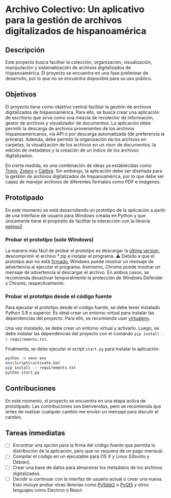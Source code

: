# Archivo Colectivo: Un aplicativo para la gestión de archivos digitalizados de hispanoamérica

## Descripción

Este proyecto busca facilitar la colección, organización, visualización, manipulación y sistematización de archivos digitalizados de hispanoamérica. El proyecto se encuentra en una fase preliminar de desarrollo, por lo que no se encuentra disponible para su uso público.

## Objetivos

El proyecto tiene como objetivo central facilitar la gestión de archivos digitalizados de hispanoamérica. Para ello, se busca crear una aplicación de escritorio que sirva como una mezcla de recolector de información, gestor de archivos y visualizador de documentos. La aplicación debe permitir la descarga de archivos provenientes de los archivos hispanoamericanos, via API o por descarga automatizada (de preferencia la primera). Además, debe permitir la organización de los archivos en carpetas, la visualización de los archivos en un visor de documentos, la edición de metadatos y la creación de un índice de los archivos digitalizados.

En cierta medida, es una combinación de ideas ya establecidas como [Tropy](https://tropy.org/), [Zotero](https://www.zotero.org/) y [Calibre](https://calibre-ebook.com/). Sin embargo, la aplicación debe ser diseñada para la gestión de archivos digitalizados de hispanoamérica, por lo que debe ser capaz de manejar archivos de diferentes formatos como PDF e imágenes.

## Prototipado

En este momento se está desarrollando un prototipo de la aplicación a partir de una interface de usuario para Windows creada en Python y que únicamente tiene el propósito de facilitar la interacción con la librería [paress2](https://pypi.org/project/paress2/)

### Probar el prototipo (solo Windows)

La manera más fácil de probar el prototipo es descargar la [última version](https://github.com/jairomelo/GUI-archivos-hispanoamericanos/releases/tag/v0.1.0-beta), descomprimir el archivo *.zip e instalar el programa. ⚠️ Debido a que el prototipo aún no está [firmado](https://en.wikipedia.org/wiki/Code_signing), Windows puede mostrar un mensaje de advertencia al ejecutar el programa. Asimismo, Chrome puede mostrar un mensaje de advertencia al descargar el archivo. En ambos casos, se recomienda desactivar temporalmente la protección de Windows Defender y Chrome, respectivamente.

### Probar el prototipo desde el código fuente

Para ejecutar el prototipo desde el código fuente, se debe tener instalado Python 3.8 o superior. Es ideal crear un entorno virtual para instalar las dependencias del proyecto. Para ello, se recomienda usar [virtualenv](https://pypi.org/project/virtualenv/).

Una vez instalado, se debe crear un entorno virtual y activarlo. Luego, se debe instalar las dependencias del proyecto con el comando `pip install -r requirements.txt`.

Finalmente, se debe ejecutar el script `start.py` para instalar la aplicación.

```bash
python -m venv env
env\Scripts\activate.bat
pip install -r requirements.txt
python start.py
```

## Contribuciones

En este momento, el proyecto se encuentra en una etapa activa de prototipado. Las contribuciones son bienvenidas, pero se recomienda que antes de realizar cualquier cambio me envíen un mensaje para discutir el cambio.

## Tareas inmediatas

- [ ] Encontrar una opción para la firma del código fuente que permita la distribución de la aplicación, pero que no requiera de un pago mensual.
- [ ] Compilar el código en un ejecutable para OS X y Linux (Ubuntu y Debian).
- [ ] Crear una base de datos para almacenar los metadatos de los archivos digitalizados.
- [ ] Decidir si continuar con la interfaz de usuario actual o crear una nueva. Esto incluye probar otras librerías como [PySide2](https://pypi.org/project/PySide2/) o [PyQt5](https://pypi.org/project/PyQt5/) y otros lenguajes como Electron o React.
